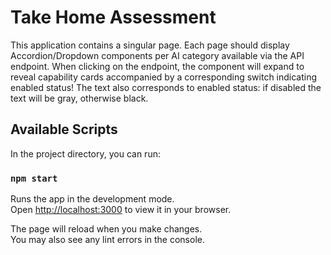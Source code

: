 # Take Home Assessment

This application contains a singular page.
Each page should display Accordion/Dropdown components per AI category available via the API endpoint.
When clicking on the endpoint, the component will expand to reveal capability cards accompanied by a corresponding switch indicating enabled status!
The text also corresponds to enabled status: if disabled the text will be gray, otherwise black.

## Available Scripts

In the project directory, you can run:

### `npm start`

Runs the app in the development mode.\
Open [http://localhost:3000](http://localhost:3000) to view it in your browser.

The page will reload when you make changes.\
You may also see any lint errors in the console.
